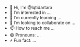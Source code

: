 - 👋 Hi, I’m @Iqtidartara
- 👀 I’m interested in ...
- 🌱 I’m currently learning ...
- 💞️ I’m looking to collaborate on ...
- 📫 How to reach me ...
- 😄 Pronouns: ...
- ⚡ Fun fact: ...

<!---
Iqtidartara/Iqtidartara is a ✨ special ✨ repository because its `README.md` (this file) appears on your GitHub profile.
You can click the Preview link to take a look at your changes.
--->
